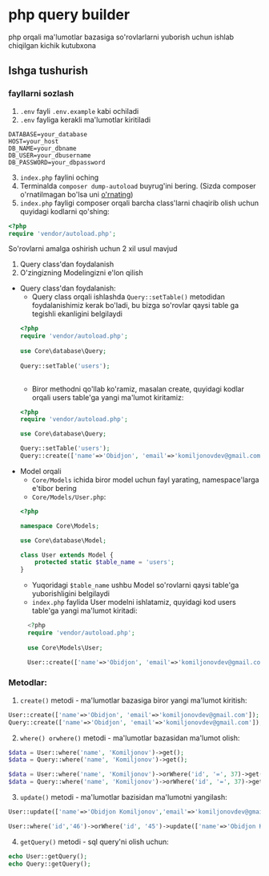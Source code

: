 # php query builder
php orqali ma'lumotlar bazasiga so'rovlarlarni yuborish uchun ishlab chiqilgan kichik kutubxona
## Ishga tushurish
### fayllarni sozlash
1. `.env` fayli `.env.example` kabi ochiladi
2. `.env` fayliga kerakli ma'lumotlar kiritiladi
```dotenv
DATABASE=your_database
HOST=your_host
DB_NAME=your_dbname
DB_USER=your_dbusername
DB_PASSWORD=your_dbpassword
```
3. `index.php` faylini oching
4. Terminalda `composer dump-autoload` buyrug'ini bering. (Sizda composer o'rnatilmagan bo'lsa uni [o'rnating](https://getcomposer.org/download/))
5. `index.php` fayligi composer orqali barcha class'larni chaqirib olish uchun quyidagi kodlarni qo'shing:
```php
<?php
require 'vendor/autoload.php';
```
So'rovlarni amalga oshirish uchun 2 xil usul mavjud
1. Query class'dan foydalanish
2. O'zingizning Modelingizni e'lon qilish

- Query class'dan foydalanish:
   - Query class orqali ishlashda `Query::setTable()` metodidan foydalanishimiz kerak bo'ladi, bu bizga so'rovlar qaysi table ga tegishli ekanligini belgilaydi
   ```php
  <?php
  require 'vendor/autoload.php';
    
  use Core\database\Query;
    
  Query::setTable('users');
    
  ```
  - Biror methodni qo'llab ko'ramiz, masalan create, quyidagi kodlar orqali users table'ga yangi ma'lumot kiritamiz:
  ```php
  <?php
  require 'vendor/autoload.php';

  use Core\database\Query;

  Query::setTable('users');
  Query::create(['name'=>'Obidjon', 'email'=>'komiljonovdev@gmail.com']);
   ```
- Model orqali
  - `Core/Models` ichida biror model uchun fayl yarating, namespace'larga e'tibor bering
  - `Core/Models/User.php`:
  ```php
  <?php

  namespace Core\Models;

  use Core\database\Model;

  class User extends Model {
      protected static $table_name = 'users';
  }      
  ```
  - Yuqoridagi `$table_name` ushbu Model so'rovlarni qaysi table'ga yuborishligini belgilaydi
  - `index.php` faylida User modelni ishlatamiz, quyidagi kod users table'ga yangi ma'lumot kiritadi:
  ```php
    <?php
    require 'vendor/autoload.php';
    
    use Core\Models\User;
  
    User::create(['name'=>'Obidjon', 'email'=>'komiljonovdev@gmail.com']);
  ```
### Metodlar:
1. `create()` metodi - ma'lumotlar bazasiga biror yangi ma'lumot kiritish:
```php
User::create(['name'=>'Obidjon', 'email'=>'komiljonovdev@gmail.com']);
Query::create(['name'=>'Obidjon', 'email'=>'komiljonovdev@gmail.com']);
```
2. `where() orwhere()` metodi - ma'lumotlar bazasidan ma'lumot olish:
```php
$data = User::where('name', 'Komiljonov')->get();
$data = Query::where('name', 'Komiljonov')->get();

$data = User::where('name', 'Komiljonov')->orWhere('id', '=', 37)->get();
$data = Query::where('name', 'Komiljonov')->orWhere('id', '=', 37)->get();
```
3. `update()` metodi - ma'lumotlar bazisidan ma'lumotni yangilash:
```php
User::update(['name'=>'Obidjon Komiljonov','email'=>'komiljonovdev@gmail.com']);

User::where('id','46')->orWhere('id', '45')->update(['name'=>'Obidjon Komiljonov','email'=>'komiljonovdev@gmail.com']);
```
4. `getQuery()` metodi - sql query'ni olish uchun:
```php
echo User::getQuery();
echo Query::getQuery();
```